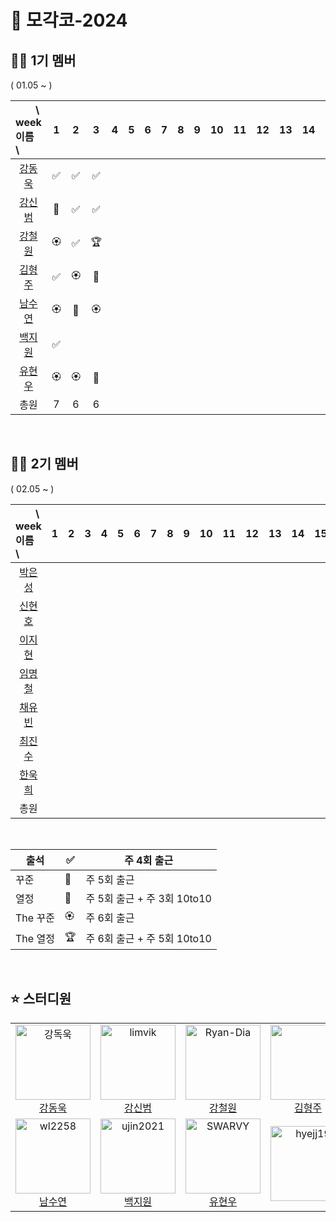 # 🎾 모각코-2024



## 🙋‍♂️ 1기 멤버

( 01.05 ~ )


| 　　\　week<br>이름　\  |1 | 2|3|4| 5|6 |7|8|9 |10| 11| 12|13|14|15|
| :- | :-: | :-: | :-:| :-:| :-:| :-: | :-: | :-: |  :-:|:-:|:-:|:-:|:-:|:-:|:-:|
| <center>[강동욱](https://github.com/woogie0303)</center>  |✅|✅|✅|
| <center>[강신범](https://github.com/kangsinbeom)</center> |🏅|✅|✅|
| <center>[강철원](https://github.com/Ryan-dia)</center>    |🏵️|✅|🏆|
| <center>[김형주](https://github.com/)</center>            |✅|🏵️|👑|      
| <center>[남수연](https://github.com/namtndus)</center>    |🏵️|🏅|🏵️|     
| <center>[백지원](https://github.com/qorjiwon)</center>    |✅|  | |     
| <center>[유현우](https://github.com/uhanuu)</center>      |🏵️|🏵️|👑|  
|     <center>총원</center> |                                7|6|6|                         

<br>

## 🙋‍♂️ 2기 멤버

( 02.05 ~ )

| 　　\　week<br>이름　\  |1 | 2|3|4| 5|6 |7|8|9 |10| 11| 12|13|14|15|
| :- | :-: | :-: | :-:| :-:| :-:| :-: | :-: | :-: |  :-:|:-:|:-:|:-:|:-:|:-:|:-:|
| <center>[박은성](https://github.com/)</center> |
| <center>[신현호](https://github.com/)</center>  |
| <center>[이지현](https://github.com/)</center>  |
| <center>[임명철](https://github.com/)</center>    |
| <center>[채유빈](https://github.com/)</center>    |
| <center>[최진수](https://github.com/)</center>    |
| <center>[한욱희](https://github.com/)</center>    |     
|     <center>총원</center>                          

<br>


|출석 |✅ | 주 4회 출근 |
| --- | ---| ---|
|꾸준 |🏅 | 주 5회 출근 |
|열정|👑| 주 5회 출근 + 주 3회 10to10 |
|The 꾸준 |🏵️| 주 6회 출근 |
|The 열정 |🏆 | 주 6회 출근 +  주 5회 10to10 |

<br>

## ⭐️ 스터디원

<table>
  <tr>
    <td align="center">
      <a href="https://github.com/woogie0303">
        <img src="https://avatars.githubusercontent.com/u/86232911?v=4" alt="강독욱" width="120" />
      </a>
      <br />
      <a href="https://github.com/woogie0303">강동욱</a>
    </td>
    <td align="center">
      <a href="https://github.com/kangsinbeom">
        <img src="https://avatars.githubusercontent.com/u/83047601?v=4" alt="limvik" width="120" />
      </a>
      <br />
      <a href="https://github.com/kangsinbeom">강신범</a>
    </td>
     <td align="center">
      <a href="https://github.com/Ryan-Dia">
        <img src="https://avatars1.githubusercontent.com/u/76567238" alt="Ryan-Dia" width="120" />
      </a>
      <br />
      <a href="https://github.com/Ryan-Dia">강철원</a>
    </td>
    <td align="center">
      <a href="https://github.com/">
        <img src="https://cdn.icon-icons.com/icons2/2157/PNG/512/github_git_hub_logo_icon_132878.png" alt="" width="120" />
      </a>
      <br />
      <a href="https://github.com/">김형주</a>
    </td>
  </tr>
  <tr>
      <td align="center">
      <a href="https://github.com/namtndus">
        <img src="https://avatars.githubusercontent.com/u/53739820?v=4" alt="wl2258" width="120" />
      </a>
      <br />
      <a href="https://github.com/namtndus">남수연</a>
    </td>
    <td align="center">
      <a href="https://github.com/qorjiwon">
        <img src="https://avatars.githubusercontent.com/u/82700743?v=4" alt="ujin2021" width="120" />
      </a>
      <br />
      <a href="https://github.com/qorjiwon">백지원</a>
    </td>
    <td align="center">
      <a href="https://github.com/uhanuu">
        <img src="https://avatars.githubusercontent.com/u/110734817?v=4" alt="SWARVY" width="120" />
      </a>
      <br />
      <a href="https://github.com/uhanuu">유현우</a>
    </td>
    <td align="center">
      <a href="https://github.com/">
        <img src="https://cdn.icon-icons.com/icons2/2157/PNG/512/github_git_hub_logo_icon_132878.png" alt="hyejj19" width="120" />
      </a>
      <br />
      <a href="https://github.com/"></a>
    </td>
  </tr>
</table>
